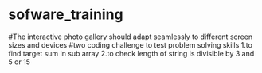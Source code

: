 # sofware_training
#The interactive photo gallery should adapt seamlessly
to different screen sizes and devices
#two coding challenge to test problem solving skills
1.to find target sum in sub array
2.to check length of string is divisible by 3 and 5 or 15
